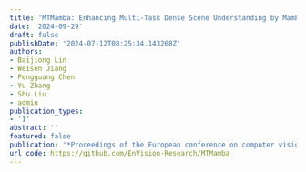 ```yaml
---
title: 'MTMamba: Enhancing Multi-Task Dense Scene Understanding by Mamba-Based Decoders'
date: '2024-09-29'
draft: false
publishDate: '2024-07-12T08:25:34.143268Z'
authors:
- Baijiong Lin
- Weisen Jiang
- Pengguang Chen
- Yu Zhang
- Shu Liu
- admin
publication_types:
- '1'
abstract: ''
featured: false
publication: '*Proceedings of the European conference on computer vision (ECCV)*'
url_code: https://github.com/EnVision-Research/MTMamba
---
```


